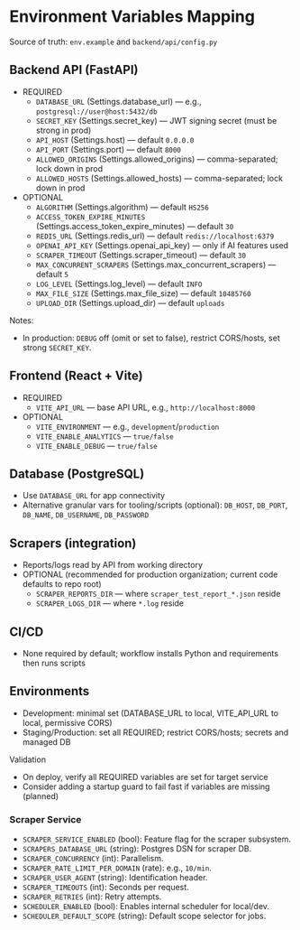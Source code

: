 # Environment Variables Mapping

Source of truth: `env.example` and `backend/api/config.py`

## Backend API (FastAPI)
- REQUIRED
  - `DATABASE_URL` (Settings.database_url) — e.g., `postgresql://user@host:5432/db`
  - `SECRET_KEY` (Settings.secret_key) — JWT signing secret (must be strong in prod)
  - `API_HOST` (Settings.host) — default `0.0.0.0`
  - `API_PORT` (Settings.port) — default `8000`
  - `ALLOWED_ORIGINS` (Settings.allowed_origins) — comma-separated; lock down in prod
  - `ALLOWED_HOSTS` (Settings.allowed_hosts) — comma-separated; lock down in prod
- OPTIONAL
  - `ALGORITHM` (Settings.algorithm) — default `HS256`
  - `ACCESS_TOKEN_EXPIRE_MINUTES` (Settings.access_token_expire_minutes) — default `30`
  - `REDIS_URL` (Settings.redis_url) — default `redis://localhost:6379`
  - `OPENAI_API_KEY` (Settings.openai_api_key) — only if AI features used
  - `SCRAPER_TIMEOUT` (Settings.scraper_timeout) — default `30`
  - `MAX_CONCURRENT_SCRAPERS` (Settings.max_concurrent_scrapers) — default `5`
  - `LOG_LEVEL` (Settings.log_level) — default `INFO`
  - `MAX_FILE_SIZE` (Settings.max_file_size) — default `10485760`
  - `UPLOAD_DIR` (Settings.upload_dir) — default `uploads`

Notes:
- In production: `DEBUG` off (omit or set to false), restrict CORS/hosts, set strong `SECRET_KEY`.

## Frontend (React + Vite)
- REQUIRED
  - `VITE_API_URL` — base API URL, e.g., `http://localhost:8000`
- OPTIONAL
  - `VITE_ENVIRONMENT` — e.g., `development`/`production`
  - `VITE_ENABLE_ANALYTICS` — `true/false`
  - `VITE_ENABLE_DEBUG` — `true/false`

## Database (PostgreSQL)
- Use `DATABASE_URL` for app connectivity
- Alternative granular vars for tooling/scripts (optional): `DB_HOST`, `DB_PORT`, `DB_NAME`, `DB_USERNAME`, `DB_PASSWORD`

## Scrapers (integration)
- Reports/logs read by API from working directory
- OPTIONAL (recommended for production organization; current code defaults to repo root)
  - `SCRAPER_REPORTS_DIR` — where `scraper_test_report_*.json` reside
  - `SCRAPER_LOGS_DIR` — where `*.log` reside

## CI/CD
- None required by default; workflow installs Python and requirements then runs scripts

## Environments
- Development: minimal set (DATABASE_URL to local, VITE_API_URL to local, permissive CORS)
- Staging/Production: set all REQUIRED; restrict CORS/hosts; secrets and managed DB

Validation
- On deploy, verify all REQUIRED variables are set for target service
- Consider adding a startup guard to fail fast if variables are missing (planned)

### Scraper Service
- `SCRAPER_SERVICE_ENABLED` (bool): Feature flag for the scraper subsystem.
- `SCRAPERS_DATABASE_URL` (string): Postgres DSN for scraper DB.
- `SCRAPER_CONCURRENCY` (int): Parallelism.
- `SCRAPER_RATE_LIMIT_PER_DOMAIN` (rate): e.g., `10/min`.
- `SCRAPER_USER_AGENT` (string): Identification header.
- `SCRAPER_TIMEOUTS` (int): Seconds per request.
- `SCRAPER_RETRIES` (int): Retry attempts.
- `SCHEDULER_ENABLED` (bool): Enables internal scheduler for local/dev.
- `SCHEDULER_DEFAULT_SCOPE` (string): Default scope selector for jobs.